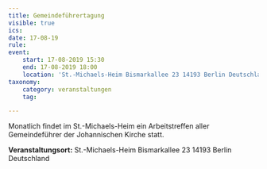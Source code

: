 ```yaml
---
title: Gemeindeführertagung
visible: true
ics: 
date: 17-08-19
rule: 
event:
	start: 17-08-2019 15:30
	end: 17-08-2019 18:00
	location: 'St.-Michaels-Heim Bismarkallee 23 14193 Berlin Deutschland'
taxonomy:
	category: veranstaltungen
	tag: 

---
```

Monatlich findet im St.-Michaels-Heim ein Arbeitstreffen aller Gemeindeführer der Johannischen Kirche statt.


**Veranstaltungsort:** St.-Michaels-Heim
Bismarkallee 23
14193 Berlin
Deutschland

